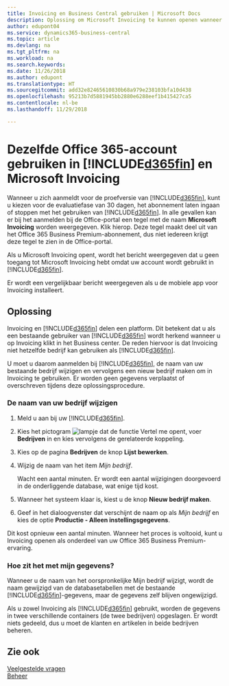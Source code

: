 ```yaml
---
title: Invoicing en Business Central gebruiken | Microsoft Docs
description: Oplossing om Microsoft Invoicing te kunnen openen wanneer u zich hebt aangemeld voor Dynamics 365 Business Central.
author: edupont04
ms.service: dynamics365-business-central
ms.topic: article
ms.devlang: na
ms.tgt_pltfrm: na
ms.workload: na
ms.search.keywords: 
ms.date: 11/26/2018
ms.author: edupont
ms.translationtype: HT
ms.sourcegitcommit: add32e82465610830b68a979e238103bfa10d438
ms.openlocfilehash: 95213b7d5881945bb2880e6288eef1b415427ca5
ms.contentlocale: nl-be
ms.lasthandoff: 11/29/2018

---
```

# <a name="using-the-same-office-365-account-in-included365finincludesd365finlongmdmd-and-microsoft-invoicing"></a>Dezelfde Office 365-account gebruiken in [!INCLUDE[d365fin](includes/d365fin_long_md.md)] en Microsoft Invoicing
Wanneer u zich aanmeldt voor de proefversie van [!INCLUDE[d365fin](includes/d365fin_md.md)], kunt u kiezen voor de evaluatiefase van 30 dagen, het abonnement laten ingaan of stoppen met het gebruiken van [!INCLUDE[d365fin](includes/d365fin_md.md)]. In alle gevallen kan er bij het aanmelden bij de Office-portal een tegel met de naam **Microsoft Invoicing** worden weergegeven. Klik hierop. Deze tegel maakt deel uit van het Office 365 Business Premium-abonnement, dus niet iedereen krijgt deze tegel te zien in de Office-portal.  

Als u Microsoft Invoicing opent, wordt het bericht weergegeven dat u geen toegang tot Microsoft Invoicing hebt omdat uw account wordt gebruikt in [!INCLUDE[d365fin](includes/d365fin_md.md)].  

Er wordt een vergelijkbaar bericht weergegeven als u de mobiele app voor Invoicing installeert.  

## <a name="workaround"></a>Oplossing
Invoicing en [!INCLUDE[d365fin](includes/d365fin_md.md)] delen een platform. Dit betekent dat u als een bestaande gebruiker van [!INCLUDE[d365fin](includes/d365fin_md.md)] wordt herkend wanneer u op Invoicing klikt in het Business center. De reden hiervoor is dat Invoicing niet hetzelfde bedrijf kan gebruiken als [!INCLUDE[d365fin](includes/d365fin_md.md)].  

U moet u daarom aanmelden bij [!INCLUDE[d365fin](includes/d365fin_md.md)], de naam van uw bestaande bedrijf wijzigen en vervolgens een nieuw bedrijf maken om in Invoicing te gebruiken. Er worden geen gegevens verplaatst of overschreven tijdens deze oplossingsprocedure.

### <a name="to-rename-your-company"></a>De naam van uw bedrijf wijzigen
1.  Meld u aan bij uw [!INCLUDE[d365fin](includes/d365fin_md.md)].  
2.  Kies het pictogram ![lampje dat de functie Vertel me opent](media/ui-search/search_small.png "Vertel me wat u wilt doen"), voer **Bedrijven** in en kies vervolgens de gerelateerde koppeling.  
3.  Kies op de pagina **Bedrijven** de knop **Lijst bewerken**.  
4.  Wijzig de naam van het item *Mijn bedrijf*.  

    Wacht een aantal minuten. Er wordt een aantal wijzigingen doorgevoerd in de onderliggende database, wat enige tijd kost.
5.  Wanneer het systeem klaar is, kiest u de knop **Nieuw bedrijf maken**.  
6.  Geef in het dialoogvenster dat verschijnt de naam op als *Mijn bedrijf* en kies de optie **Productie - Alleen instellingsgegevens**.  

Dit kost opnieuw een aantal minuten. Wanneer het proces is voltooid, kunt u Invoicing openen als onderdeel van uw Office 365 Business Premium-ervaring.  

### <a name="what-about-my-data"></a>Hoe zit het met mijn gegevens?
Wanneer u de naam van het oorspronkelijke Mijn bedrijf wijzigt, wordt de naam gewijzigd van de databasetabellen met de bestaande [!INCLUDE[d365fin](includes/d365fin_md.md)]-gegevens, maar de gegevens zelf blijven ongewijzigd.  

Als u zowel Invoicing als [!INCLUDE[d365fin](includes/d365fin_md.md)] gebruikt, worden de gegevens in twee verschillende containers (de twee bedrijven) opgeslagen. Er wordt niets gedeeld, dus u moet de klanten en artikelen in beide bedrijven beheren.  

## <a name="see-also"></a>Zie ook
[Veelgestelde vragen](across-faq.md)  
[Beheer](admin-setup-and-administration.md)  

